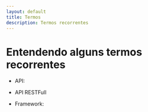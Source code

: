 ```yaml
---
layout: default
title: Termos
description: Termos recorrentes
---
```


# Entendendo alguns termos recorrentes

- API:

- API RESTFull

- Framework: 

